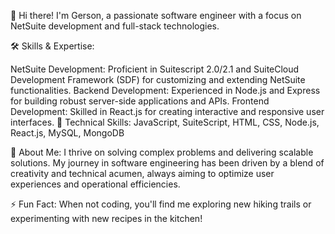 👋 Hi there! I'm Gerson, a passionate software engineer with a focus on NetSuite development and full-stack technologies.

🛠️ Skills & Expertise:

NetSuite Development: Proficient in Suitescript 2.0/2.1 and SuiteCloud Development Framework (SDF) for customizing and extending NetSuite functionalities.
Backend Development: Experienced in Node.js and Express for building robust server-side applications and APIs.
Frontend Development: Skilled in React.js for creating interactive and responsive user interfaces.
💼 Technical Skills:
JavaScript, SuiteScript, HTML, CSS, Node.js, React.js, MySQL, MongoDB

🌱 About Me:
I thrive on solving complex problems and delivering scalable solutions. My journey in software engineering has been driven by a blend of creativity and technical acumen, always aiming to optimize user experiences and operational efficiencies.

⚡ Fun Fact:
When not coding, you'll find me exploring new hiking trails or experimenting with new recipes in the kitchen!
